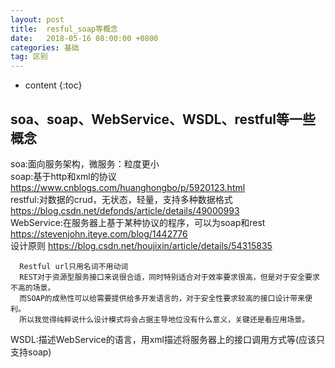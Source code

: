 ```yaml
---
layout: post
title:  resful_soap等概念
date:   2018-05-16 08:00:00 +0800
categories: 基础
tag: 区别
---
```


* content
{:toc}

## soa、soap、WebService、WSDL、restful等一些概念   
soa:面向服务架构，微服务：粒度更小    
soap:基于http和xml的协议 https://www.cnblogs.com/huanghongbo/p/5920123.html   
restful:对数据的crud，无状态，轻量，支持多种数据格式 https://blog.csdn.net/defonds/article/details/49000993   
WebService:在服务器上基于某种协议的程序，可以为soap和rest https://stevenjohn.iteye.com/blog/1442776   
设计原则 https://blog.csdn.net/houjixin/article/details/54315835
```
  Restful url只用名词不用动词
  REST对于资源型服务接口来说很合适，同时特别适合对于效率要求很高，但是对于安全要求不高的场景。
  而SOAP的成熟性可以给需要提供给多开发语言的，对于安全性要求较高的接口设计带来便利。
  所以我觉得纯粹说什么设计模式将会占据主导地位没有什么意义，关键还是看应用场景。 
```
WSDL:描述WebService的语言，用xml描述将服务器上的接口调用方式等(应该只支持soap)   
